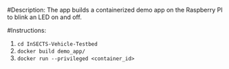 #Description:
The app builds a containerized demo app on the Raspberry PI to blink an LED on and off.

#Instructions:
1. `cd InSECTS-Vehicle-Testbed`
2. `docker build demo_app/`
3. `docker run --privileged <container_id>`
